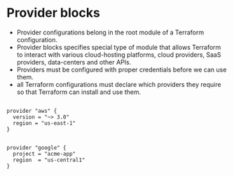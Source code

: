 # Provider blocks


- Provider configurations belong in the root module of a Terraform configuration.
- Provider blocks specifies special type of module that allows Terraform to interact with various cloud-hosting platforms, cloud providers, SaaS providers, data-centers and other APIs.
- Providers must be configured with proper credentials before we can use them. 
- all Terraform configurations must declare which providers they require so that Terraform can install and use them.


```

provider "aws" {
  version = "~> 3.0"
  region = "us-east-1"
}


provider "google" {
  project = "acme-app"
  region  = "us-central1"
}



```